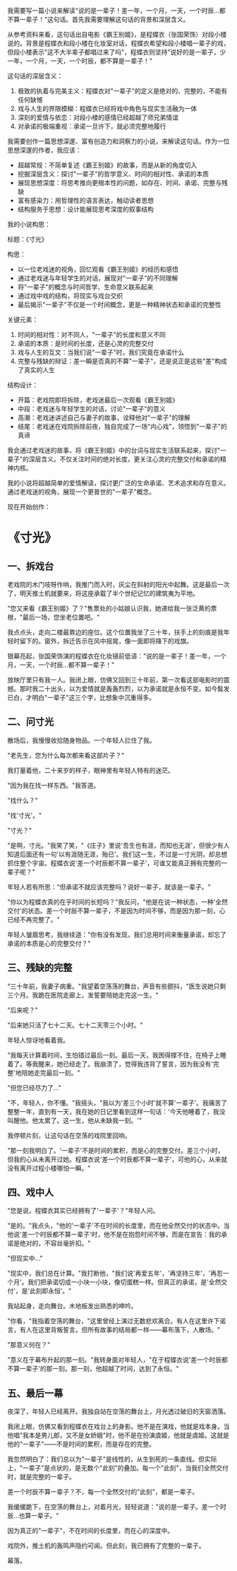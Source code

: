 <ReasoningChainRenderer>
我需要写一篇小说来解读"说的是一辈子！差一年，一个月，一天，一个时辰...都不算一辈子！"这句话。首先我需要理解这句话的背景和深层含义。

从参考资料来看，这句话出自电影《霸王别姬》，是程蝶衣（张国荣饰）对段小楼说的。背景是程蝶衣和段小楼在化妆室对话，程蝶衣希望和段小楼唱一辈子的戏，但段小楼表示"这不大半辈子都唱过来了吗"，程蝶衣则坚持"说好的是一辈子，少一年，一个月，一天，一个时辰，都不算是一辈子！"

这句话的深层含义：
1. 极致的执着与完美主义：程蝶衣对"一辈子"的定义是绝对的、完整的，不能有任何缺憾
2. 戏与人生的界限模糊：程蝶衣已经将戏中角色与现实生活融为一体
3. 深刻的爱情与依恋：对段小楼的感情已经超越了师兄弟情谊
4. 对承诺的极端重视：承诺一旦许下，就必须完整地履行

我需要创作一篇思想深邃、富有创造力和洞察力的小说，来解读这句话。作为一位思想深邃的作者，我应该：
- 超越常规：不简单复述《霸王别姬》的故事，而是从新的角度切入
- 挖掘深层含义：探讨"一辈子"的哲学意义、时间的相对性、承诺的本质
- 展现思想深度：将思考推向更根本性的问题，如存在、时间、承诺、完整与残缺
- 富有感染力：用哲理性的语言表达，触动读者思想
- 结构服务于思想：设计能展现思考深度的叙事结构

我的小说构思：

标题：《寸光》

构思：
- 以一位老戏迷的视角，回忆观看《霸王别姬》的经历和感悟
- 通过老戏迷与年轻学生的对话，展现对"一辈子"的不同理解
- 将"一辈子"的概念与时间哲学、生命意义联系起来
- 通过戏中戏的结构，将现实与戏台交织
- 最后揭示"一辈子"不仅是一个时间概念，更是一种精神状态和承诺的完整性

关键元素：
1. 时间的相对性：对不同人，"一辈子"的长度和意义不同
2. 承诺的本质：是时间的长度，还是心灵的完整交付
3. 戏与人生的互文：当我们说"一辈子"时，我们究竟在承诺什么
4. 完整与残缺的辩证：差一瞬是否真的不算"一辈子"，还是说正是这些"差"构成了真实的人生

结构设计：
- 开篇：老戏院即将拆除，老戏迷最后一次观看《霸王别姬》
- 中段：老戏迷与年轻学生的对话，讨论"一辈子"的意义
- 高潮：老戏迷讲述自己与妻子的故事，诠释他对"一辈子"的理解
- 结尾：老戏迷在戏院拆除前夜，独自完成了一场"内心戏"，领悟到"一辈子"的真谛

我会通过老戏迷的故事，将《霸王别姬》中的台词与现实生活联系起来，探讨"一辈子"的深层含义。不仅关注时间的绝对长度，更关注心灵的完整交付和承诺的精神内核。

我的小说将超越简单的爱情解读，探讨更广泛的生命承诺、艺术追求和存在意义。通过老戏迷的视角，展现一个更普世的"一辈子"概念。

现在开始创作：
</ReasoningChainRenderer>

# 《寸光》

## 一、拆戏台

老戏院的木门吱呀作响，我推门而入时，灰尘在斜射的阳光中起舞。这是最后一次了，明天推土机就要来，将这座承载了半个世纪记忆的建筑夷为平地。

"您又来看《霸王别姬》了？"售票处的小姑娘认识我，她递给我一张泛黄的票根，"最后一场，您坐老位置吧。"

我点点头，走向二楼最靠边的座位。这个位置我坐了三十年，扶手上的刻痕是我年轻时留下的。窗外，拆迁告示在风中摇晃，像一面即将降下的戏旗。

银幕亮起，张国荣饰演的程蝶衣在化妆镜前低语："说的是一辈子！差一年，一个月，一天，一个时辰...都不算一辈子！"

放映厅里只有我一人。我闭上眼，仿佛又回到三十年前，第一次看这部电影时的震撼。那时我二十出头，以为爱情就是轰轰烈烈，以为承诺就是永恒不变。如今鬓发已白，才明白"一辈子"这三个字，比想象中沉重得多。

## 二、问寸光

散场后，我慢慢收拾随身物品。一个年轻人拦住了我。

"老先生，您为什么每次都来看这部片子？"

我打量着他，二十来岁的样子，眼神里有年轻人特有的迷茫。

"因为我在找一样东西。"我答道。

"找什么？"

"找'寸光'。"

"寸光？"

"是啊，寸光。"我笑了笑，"《庄子》里说'吾生也有涯，而知也无涯'，但很少有人知道后面还有一句'以有涯随无涯，殆已'。我们这一生，不过是一寸光阴，却总想抓住整个宇宙。程蝶衣说'差一个时辰都不算一辈子'，可谁又能真正拥有完整的一辈子呢？"

年轻人若有所思："但承诺不就应该完整吗？说好一辈子，就该是一辈子。"

"你以为程蝶衣真的在乎时间的长短吗？"我反问，"他是在说一种状态，一种'全然交付'的状态。差一个时辰不算一辈子，不是因为时间不够，而是因为那一刻，心已经不再完整了。"

年轻人皱眉思考，我继续道："你有没有发现，我们总用时间来衡量承诺，却忘了承诺的本质是心的完整交付？"

## 三、残缺的完整

"三十年前，我妻子病重。"我望着空荡荡的舞台，声音有些颤抖，"医生说她只剩三个月。我跪在医院走廊上，发誓要陪她走完这一生。"

"后来呢？"

"后来她只活了七十二天。七十二天零三个小时。"

年轻人惊讶地看着我。

"我每天计算着时间，生怕错过最后一刻。最后一天，我困得撑不住，在椅子上睡着了。等我醒来，她已经走了。我崩溃了，觉得我违背了誓言，因为我没有'完整'地陪她走完最后一刻。"

"但您已经尽力了..."

"不，年轻人，你不懂。"我摇头，"我以为'差三个小时'就不算'一辈子'。我痛苦了整整一年，直到有一天，我在她的日记里看到这样一句话：'今天他睡着了，我没叫醒他。他太累了。这一生，他从未缺我一刻。'"

我停顿片刻，让这句话在空荡的戏院里回响。

"那一刻我明白了。'一辈子'不是时间的累积，而是心的完整交付。差三个小时，但我的心从未离开过她。程蝶衣说'差一个时辰都不算一辈子'，可他的心，从来就没有离开过程小楼哪怕一瞬。"

## 四、戏中人

"您是说，程蝶衣其实已经拥有了'一辈子'？"年轻人问。

"是的。"我点头，"他的'一辈子'不在时间的长度里，而在他全然交付的状态中。当他说'差一个时辰都不算一辈子'时，他不是在抱怨时间不够，而是在宣告：我的承诺是绝对的，不容丝毫折扣。"

"但现实中..."

"现实中，我们总在计算。"我打断他，"我们说'再爱五年'，'再坚持三年'，'再忍一个月'。我们把承诺切成一小块一小块，像切蛋糕一样。但真正的承诺，是'全然交付'，是'此刻即永恒'。"

我站起身，走向舞台。木地板发出熟悉的呻吟。

"你看，"我指着空荡的舞台，"这里曾经上演过无数悲欢离合。有人在这里许下诺言，有人在这里背叛誓言。但所有故事的结局都一样——幕布落下，人散场。"

"那意义何在？"

"意义在于幕布升起的那一刻。"我转身面对年轻人，"在于程蝶衣说'差一个时辰都不算一辈子'的那一刻。那一刻，他超越了时间，达到了永恒。"

## 五、最后一幕

夜深了，年轻人已经离开。我独自站在空荡的舞台上，月光透过破旧的天窗洒落。

我闭上眼，仿佛又看到程蝶衣在戏台上的身影。他不是在演戏，他就是戏本身。当他唱"我本是男儿郎，又不是女娇娥"时，他不是在扮演虞姬，他就是虞姬。这就是他的"一辈子"——不是时间的累积，而是存在的完整。

我忽然明白了：我们总以为"一辈子"是线性的，从生到死的一条直线。但实际上，"一辈子"是点状的，是无数个"此刻"的叠加。每一个"此刻"，当我们全然交付时，就是完整的一辈子。

差一个时辰不算一辈子？不，每一个全然交付的"此刻"，都是一辈子。

我缓缓跪下，在空荡的舞台上，对着月光，轻轻说道："说的是一辈子。差一个时辰...也算一辈子。"

因为真正的"一辈子"，不在时间的长度里，而在心的深度中。

戏院外，推土机的轰鸣声隐约可闻。但此刻，我已拥有了完整的一辈子。

幕落。